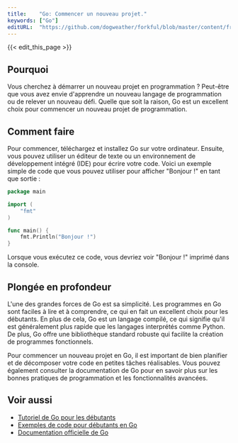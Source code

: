 ```yaml
---
title:    "Go: Commencer un nouveau projet."
keywords: ["Go"]
editURL:  "https://github.com/dogweather/forkful/blob/master/content/fr/go/starting-a-new-project.md"
---
```


{{< edit_this_page >}}

## Pourquoi

Vous cherchez à démarrer un nouveau projet en programmation ? Peut-être que vous avez envie d'apprendre un nouveau langage de programmation ou de relever un nouveau défi. Quelle que soit la raison, Go est un excellent choix pour commencer un nouveau projet de programmation.

## Comment faire

Pour commencer, téléchargez et installez Go sur votre ordinateur. Ensuite, vous pouvez utiliser un éditeur de texte ou un environnement de développement intégré (IDE) pour écrire votre code. Voici un exemple simple de code que vous pouvez utiliser pour afficher "Bonjour !" en tant que sortie :

```Go
package main

import (
	"fmt"
)

func main() {
	fmt.Println("Bonjour !")
}
```

Lorsque vous exécutez ce code, vous devriez voir "Bonjour !" imprimé dans la console.

## Plongée en profondeur

L'une des grandes forces de Go est sa simplicité. Les programmes en Go sont faciles à lire et à comprendre, ce qui en fait un excellent choix pour les débutants. En plus de cela, Go est un langage compilé, ce qui signifie qu'il est généralement plus rapide que les langages interprétés comme Python. De plus, Go offre une bibliothèque standard robuste qui facilite la création de programmes fonctionnels.

Pour commencer un nouveau projet en Go, il est important de bien planifier et de décomposer votre code en petites tâches réalisables. Vous pouvez également consulter la documentation de Go pour en savoir plus sur les bonnes pratiques de programmation et les fonctionnalités avancées.

## Voir aussi

- [Tutoriel de Go pour les débutants](https://learnxinyminutes.com/docs/fr-fr/go-fr/)
- [Exemples de code pour débutants en Go](https://gobyexample.com/fr/)
- [Documentation officielle de Go](https://golang.org/doc/)